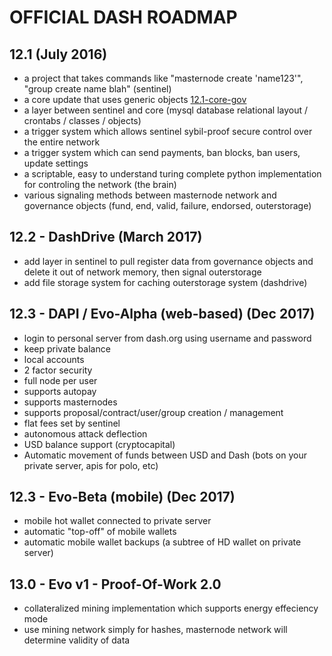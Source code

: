 

# OFFICIAL DASH ROADMAP

## 12.1 (July 2016)
- a project that takes commands like "masternode create 'name123'", "group create name blah" (sentinel)
- a core update that uses generic objects  [12.1-core-gov](https://github.com/evan82/dash/blob/v0.12.1.x-gov/src/governance.h#L209)
- a layer between sentinel and core (mysql database relational layout / crontabs / classes / objects)
- a trigger system which allows sentinel sybil-proof secure control over the entire network
- a trigger system which can send payments, ban blocks, ban users, update settings
- a scriptable, easy to understand turing complete python implementation for controling the network (the brain)
- various signaling methods between masternode network and governance objects (fund, end, valid, failure, endorsed, outerstorage)

## 12.2 - DashDrive (March 2017)
- add layer in sentinel to pull register data from governance objects and delete it out of network memory, then signal outerstorage
- add file storage system for caching outerstorage system (dashdrive)

## 12.3 - DAPI / Evo-Alpha (web-based) (Dec 2017)
- login to personal server from dash.org using username and password
- keep private balance
- local accounts
- 2 factor security
- full node per user
- supports autopay
- supports masternodes
- supports proposal/contract/user/group creation / management
- flat fees set by sentinel
- autonomous attack deflection
- USD balance support (cryptocapital)
- Automatic movement of funds between USD and Dash (bots on your private server, apis for polo, etc) 

## 12.3 - Evo-Beta (mobile) (Dec 2017)
- mobile hot wallet connected to private server
- automatic "top-off" of mobile wallets
- automatic mobile wallet backups (a subtree of HD wallet on private server)

## 13.0 - Evo v1 - Proof-Of-Work 2.0
- collateralized mining implementation which supports energy effeciency mode
- use mining network simply for hashes, masternode network will determine validity of data
